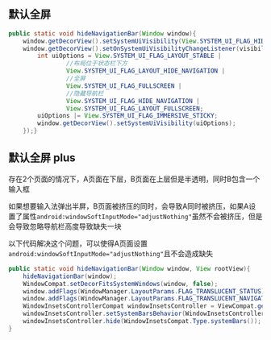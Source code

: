 ## 默认全屏

```java
public static void hideNavigationBar(Window window){  
    window.getDecorView().setSystemUiVisibility(View.SYSTEM_UI_FLAG_HIDE_NAVIGATION);  
    window.getDecorView().setOnSystemUiVisibilityChangeListener(visibility -> {  
        int uiOptions = View.SYSTEM_UI_FLAG_LAYOUT_STABLE |  
                //布局位于状态栏下方  
                View.SYSTEM_UI_FLAG_LAYOUT_HIDE_NAVIGATION |  
                //全屏  
                View.SYSTEM_UI_FLAG_FULLSCREEN |  
                //隐藏导航栏  
                View.SYSTEM_UI_FLAG_HIDE_NAVIGATION |  
                View.SYSTEM_UI_FLAG_LAYOUT_FULLSCREEN;  
        uiOptions |= View.SYSTEM_UI_FLAG_IMMERSIVE_STICKY;  
        window.getDecorView().setSystemUiVisibility(uiOptions);  
    });}
```

## 默认全屏 plus

存在2个页面的情况下，A页面在下层，B页面在上层但是半透明，同时B包含一个输入框

如果想要输入法弹出半屏，B页面被挤压的同时，会导致A同时被挤压，如果A设置了属性`android:windowSoftInputMode="adjustNothing"`虽然不会被挤压，但是会导致忽略导航栏高度导致缺失一块

以下代码解决这个问题，可以使得A页面设置`android:windowSoftInputMode="adjustNothing"`且不会造成缺失

```java
public static void hideNavigationBar(Window window, View rootView){  
    hideNavigationBar(window);  
    WindowCompat.setDecorFitsSystemWindows(window, false);  
    window.addFlags(WindowManager.LayoutParams.FLAG_TRANSLUCENT_STATUS);  
    window.addFlags(WindowManager.LayoutParams.FLAG_TRANSLUCENT_NAVIGATION);  
    WindowInsetsControllerCompat windowInsetsController = ViewCompat.getWindowInsetsController(rootView);  
    windowInsetsController.setSystemBarsBehavior(WindowInsetsControllerCompat.BEHAVIOR_SHOW_TRANSIENT_BARS_BY_SWIPE);  
    windowInsetsController.hide(WindowInsetsCompat.Type.systemBars());  
}
```
